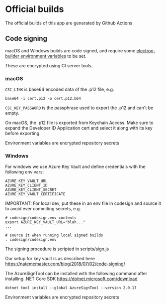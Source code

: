 # Official builds

The official builds of this app are generated by Github Actions

## Code signing

macOS and Windows builds are code signed, and require some [electron-builder environment variables](https://github.com/electron-userland/electron-builder/wiki/Code-Signing)
to be set.

These are encrypted using CI server tools.

### macOS

`CSC_LINK` is base64 encoded data of the .p12 file, e.g.

```
base64 -i cert.p12 -o cert.p12.b64
```

`CSC_KEY_PASSWORD` is the passphrase used to export the .p12 and can't be empty.

On macOS, the .p12 file is exported from Keychain Access. Make sure to expand the
Developer ID Application cert and select it along with its key before exporting.

Environment variables are encrypted repository secrets

### Windows

For windows we use Azure Key Vault and define credentials with the following env vars:

```
AZURE_KEY_VAULT_URL
AZURE_KEY_CLIENT_ID
AZURE_KEY_CLIENT_SECRET
AZURE_KEY_VAULT_CERTIFICATE
```

IMPORTANT: For local dev, put these in an env file in codesign and source it to avoid ever commiting secrets, e.g.
```
# codesign/codesign.env contents
export AZURE_KEY_VAULT_URL="blah..."
...

# source it when running local signed builds
. codesign/codesign.env
```

The signing procedure is scripted in scripts/sign.js

Our setup for key vault is as described here https://natemcmaster.com/blog/2018/07/02/code-signing/

The AzureSignTool can be installed with the following command after installing .NET Core SDK https://dotnet.microsoft.com/download

```
dotnet tool install --global AzureSignTool --version 2.0.17
```

Environment variables are encrypted repository secrets
